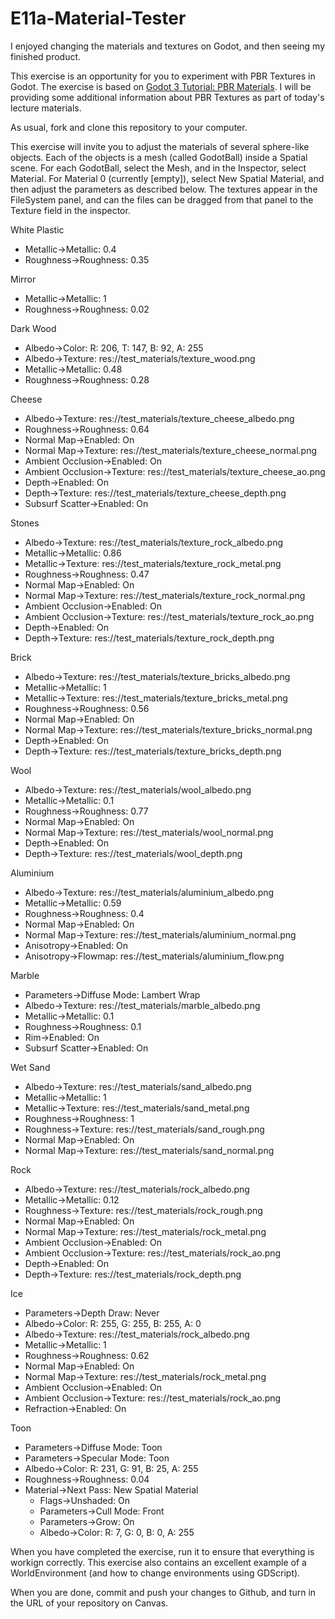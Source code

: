 # E11a-Material-Tester

I enjoyed changing the materials and textures on Godot, and then seeing my finished product.

This exercise is an opportunity for you to experiment with PBR Textures in Godot. The exercise is based on [Godot 3 Tutorial: PBR Materials](https://www.youtube.com/watch?v=pM5j8x71HcE). I will be providing some additional information about PBR Textures as part of today's lecture materials.

As usual, fork and clone this repository to your computer.

This exercise will invite you to adjust the materials of several sphere-like objects. Each of the objects is a mesh (called GodotBall) inside a Spatial scene. For each GodotBall, select the Mesh, and in the Inspector, select Material. For Material 0 (currently [empty]), select New Spatial Material, and then adjust the parameters as described below. The textures appear in the FileSystem panel, and can the files can be dragged from that panel to the Texture field in the inspector. 

White Plastic
 * Metallic->Metallic: 0.4
 * Roughness->Roughness: 0.35

Mirror
 * Metallic->Metallic: 1
 * Roughness->Roughness: 0.02

Dark Wood
 * Albedo->Color: R: 206, T: 147, B: 92, A: 255
 * Albedo->Texture: res://test_materials/texture_wood.png
 * Metallic->Metallic: 0.48
 * Roughness->Roughness: 0.28

Cheese
 * Albedo->Texture: res://test_materials/texture_cheese_albedo.png
 * Roughness->Roughness: 0.64
 * Normal Map->Enabled: On
 * Normal Map->Texture: res://test_materials/texture_cheese_normal.png
 * Ambient Occlusion->Enabled: On
 * Ambient Occlusion->Texture: res://test_materials/texture_cheese_ao.png
 * Depth->Enabled: On
 * Depth->Texture: res://test_materials/texture_cheese_depth.png
 * Subsurf Scatter->Enabled: On

Stones
 * Albedo->Texture: res://test_materials/texture_rock_albedo.png
 * Metallic->Metallic: 0.86
 * Metallic->Texture: res://test_materials/texture_rock_metal.png
 * Roughness->Roughness: 0.47
 * Normal Map->Enabled: On
 * Normal Map->Texture: res://test_materials/texture_rock_normal.png
 * Ambient Occlusion->Enabled: On
 * Ambient Occlusion->Texture: res://test_materials/texture_rock_ao.png
 * Depth->Enabled: On
 * Depth->Texture: res://test_materials/texture_rock_depth.png

Brick
 * Albedo->Texture: res://test_materials/texture_bricks_albedo.png
 * Metallic->Metallic: 1
 * Metallic->Texture: res://test_materials/texture_bricks_metal.png
 * Roughness->Roughness: 0.56
 * Normal Map->Enabled: On
 * Normal Map->Texture: res://test_materials/texture_bricks_normal.png
 * Depth->Enabled: On
 * Depth->Texture: res://test_materials/texture_bricks_depth.png

Wool
 * Albedo->Texture: res://test_materials/wool_albedo.png
 * Metallic->Metallic: 0.1
 * Roughness->Roughness: 0.77
 * Normal Map->Enabled: On
 * Normal Map->Texture: res://test_materials/wool_normal.png
 * Depth->Enabled: On
 * Depth->Texture: res://test_materials/wool_depth.png

Aluminium
 * Albedo->Texture: res://test_materials/aluminium_albedo.png
 * Metallic->Metallic: 0.59
 * Roughness->Roughness: 0.4
 * Normal Map->Enabled: On
 * Normal Map->Texture: res://test_materials/aluminium_normal.png
 * Anisotropy->Enabled: On
 * Anisotropy->Flowmap: res://test_materials/aluminium_flow.png

Marble
 * Parameters->Diffuse Mode: Lambert Wrap
 * Albedo->Texture: res://test_materials/marble_albedo.png
 * Metallic->Metallic: 0.1
 * Roughness->Roughness: 0.1
 * Rim->Enabled: On
 * Subsurf Scatter->Enabled: On

Wet Sand
 * Albedo->Texture: res://test_materials/sand_albedo.png
 * Metallic->Metallic: 1
 * Metallic->Texture: res://test_materials/sand_metal.png
 * Roughness->Roughness: 1
 * Roughness->Texture: res://test_materials/sand_rough.png
 * Normal Map->Enabled: On
 * Normal Map->Texture: res://test_materials/sand_normal.png

Rock
 * Albedo->Texture: res://test_materials/rock_albedo.png
 * Metallic->Metallic: 0.12
 * Roughness->Texture: res://test_materials/rock_rough.png
 * Normal Map->Enabled: On
 * Normal Map->Texture: res://test_materials/rock_metal.png
 * Ambient Occlusion->Enabled: On
 * Ambient Occlusion->Texture: res://test_materials/rock_ao.png
 * Depth->Enabled: On
 * Depth->Texture: res://test_materials/rock_depth.png

Ice
 * Parameters->Depth Draw: Never
 * Albedo->Color: R: 255, G: 255, B: 255, A: 0
 * Albedo->Texture: res://test_materials/rock_albedo.png
 * Metallic->Metallic: 1
 * Roughness->Roughness: 0.62
 * Normal Map->Enabled: On
 * Normal Map->Texture: res://test_materials/rock_metal.png
 * Ambient Occlusion->Enabled: On
 * Ambient Occlusion->Texture: res://test_materials/rock_ao.png
 * Refraction->Enabled: On

Toon
 * Parameters->Diffuse Mode: Toon
 * Parameters->Specular Mode: Toon
 * Albedo->Color: R: 231, G: 91, B: 25, A: 255
 * Roughness->Roughness: 0.04
 * Material->Next Pass: New Spatial Material
   * Flags->Unshaded: On
   * Parameters->Cull Mode: Front
   * Parameters->Grow: On
   * Albedo->Color: R: 7, G: 0, B: 0, A: 255
 
When you have completed the exercise, run it to ensure that everything is workign correctly. This exercise also contains an excellent example of a WorldEnvironment (and how to change environments using GDScript).

When you are done, commit and push your changes to Github, and turn in the URL of your repository on Canvas.
